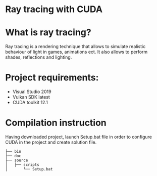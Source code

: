 # Ray tracing with CUDA
# What is ray tracing?
Ray tracing is a rendering technique that allows to simulate realistic behaviour of light in games, animations ect. It also allows to perform shades, reflections and lighting. 

# Project requirements:
- Visual Studio 2019
- Vulkan SDK latest
- CUDA toolkit 12.1

# Compilation instruction
Having downloaded project, launch Setup.bat file in order to configure CUDA in the project and create solution file.
```
├── bin
├── doc
├── source
│   ├── scripts
│    	└── Setup.bat
```